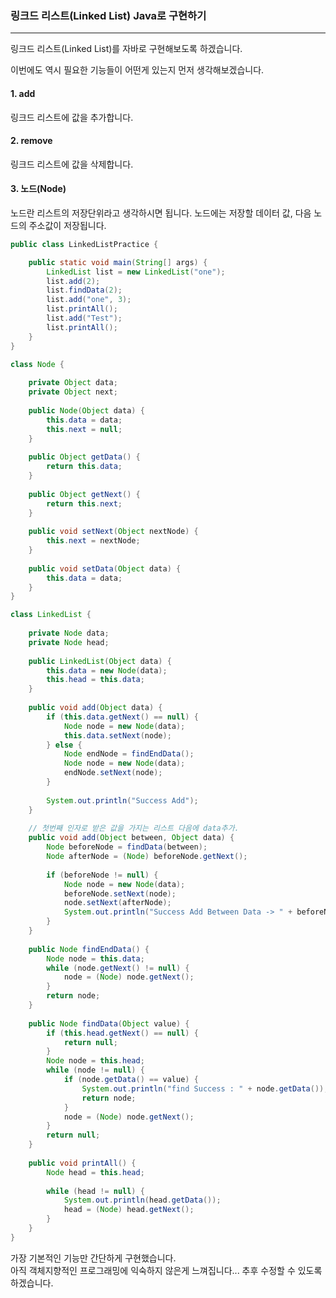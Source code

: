 ### 링크드 리스트(Linked List) Java로 구현하기
---
링크드 리스트(Linked List)를 자바로 구현해보도록 하겠습니다.

이번에도 역시 필요한 기능들이 어떤게 있는지 먼저 생각해보겠습니다.

#### 1. add
링크드 리스트에 값을 추가합니다.

#### 2. remove 
링크드 리스트에 값을 삭제합니다.

#### 3. 노드(Node)
노드란 리스트의 저장단위라고 생각하시면 됩니다.
노드에는 저장할 데이터 값, 다음 노드의 주소값이 저장됩니다. 

```java
public class LinkedListPractice {

	public static void main(String[] args) {
		LinkedList list = new LinkedList("one");
		list.add(2);
		list.findData(2);
		list.add("one", 3);
		list.printAll();
		list.add("Test");
		list.printAll();
	}
}

class Node {
	
	private Object data;
	private Object next;
	
	public Node(Object data) {
		this.data = data;
		this.next = null;
	}
	
	public Object getData() {
		return this.data;
	}
	
	public Object getNext() {
		return this.next;
	}
	
	public void setNext(Object nextNode) {
		this.next = nextNode;
	}
	
	public void setData(Object data) {
		this.data = data;
	}
}

class LinkedList {
	
	private Node data;
	private Node head;
	
	public LinkedList(Object data) {
		this.data = new Node(data);
		this.head = this.data;
	}
	
	public void add(Object data) {
		if (this.data.getNext() == null) { 
			Node node = new Node(data);
			this.data.setNext(node);
		} else {
			Node endNode = findEndData();
			Node node = new Node(data);
			endNode.setNext(node);
		}
		
		System.out.println("Success Add");
	}
	
	// 첫번째 인자로 받은 값을 가지는 리스트 다음에 data추가.
	public void add(Object between, Object data) {
		Node beforeNode = findData(between);
		Node afterNode = (Node) beforeNode.getNext();
		
		if (beforeNode != null) {
			Node node = new Node(data);
			beforeNode.setNext(node);
			node.setNext(afterNode);
			System.out.println("Success Add Between Data -> " + beforeNode.getData());
		} 
	}
	
	public Node findEndData() {
		Node node = this.data;
		while (node.getNext() != null) {
			node = (Node) node.getNext();
		}	
		return node;
	}
	
	public Node findData(Object value) {
		if (this.head.getNext() == null) {
			return null;
		}
		Node node = this.head;
		while (node != null) {
			if (node.getData() == value) {
				System.out.println("find Success : " + node.getData());
				return node;
			}
			node = (Node) node.getNext();
		}
		return null;
	}
	
	public void printAll() {
		Node head = this.head;
		
		while (head != null) {
			System.out.println(head.getData());
			head = (Node) head.getNext();
		}
	}
}
```

가장 기본적인 기능만 간단하게 구현했습니다.  
아직 객체지향적인 프로그래밍에 익숙하지 않은게 느껴집니다... 추후 수정할 수 있도록하겠습니다.




